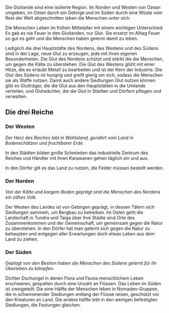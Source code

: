 Die Glutlande sind eine isolierte Region. Im Norden und Westen von Ozean umgeben, im Osten durch ein Gebirge und im Süden durch eine Wüste vom Rest der Welt abgeschnitten leben die Menschen unter sich.

Die Menschen Leben im frühen Mittelalter mit einem wichtigen Unterschied:  
Es gab es nie Feuer in den Glutlanden, nur Glut. Sie ersetzt im Alltag Feuer so gut es geht und die Menschen haben gelernt damit zu leben.

Lediglich die drei Hauptstätte des Nordens, des Westens und des Südens sind in der Lage, neue Glut zu erzeugen, jede mit ihren eigenen Besonderheiten. Die Glut des Nordens schützt und stärkt die die Menschen, um gegen die Kälte zu überstehen. Die Glut des Westens glüht mit einer Hitze, die es erlaubt Metall zu bearbeiten und ist der Kern der Industrie. Die Glut des Südens ist hungrig und greift gierig um sich, sodass die Menschen sie als Waffe nutzen. Damit auch andere Siedlungen Glut nutzen können gibt es Glutträger, die die Glut aus den Hauptstätten in die Umlande verteilen, und Glutwächter, die die Glut in Städten und Dörfern pflegen und verwalten.

## Die drei Reiche 

### Der Westen
*Der Herz des Reiches lebt in Wohlstand, genährt vom Land in Bodenschätzen und fruchtbarer Erde.*

In den Städten bilden große Schmieden das industrielle Zentrum des Reiches und Händler mit ihren Karawanen gehen täglich ein und aus.

In den Dörfer gilt es das Land zu nutzen, die Felder müssen bestellt werden.

### Der Norden
*Von der Kälte und kargem Boden geprägt sind die Menschen des Nordens ein zähes Volk.*

Der Westen des Landes ist von Gebirgen geprägt, in dessen Tälern sich Siedlungen sammeln, um Bergbau zu betreiben. Im Osten geht die Landschaft in Tundra und Taiga über 
Ihre Städte sind Orte des Zusammenkommen und der Gemeinschaft, um gemeinsam gegen die Natur zu überstehen.
In den Dörfer hat man gelernt sich gegen die Natur zu behaupten und entgegen aller Erwartungen doch etwas Leben aus dem Land zu ziehen.

### Der Süden
*Geplagt von den Bestien haben die Menschen des Südens gelernt für ihr Überleben zu kämpfen.* 

Dichter Dschungel in denen Flora und Fauna menschlichem Leben erschweren, gespalten durch eine Unzahl an Flüssen.
Das Leben im Süden ist zweigeteilt: Die eine Hälfte der Menschen leben in Nomaden-Gruppen, die in schwimmender Siedlungen entlang der Flüsse reisen, geschützt vor den Kreaturen an Land. Die andere hälfte lebt in den wenigen befestigten Siedlungen, die Festungen gleichen. 
